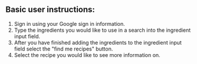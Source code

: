 ## Basic user instructions:
1. Sign in using your Google sign in information.
2. Type the ingredients you would like to use in a search into the ingredient input field.
3. After you have finished adding the ingredients to the ingredient input field select the "find me recipes" button.
4. Select the recipe you would like to see more information on. 
